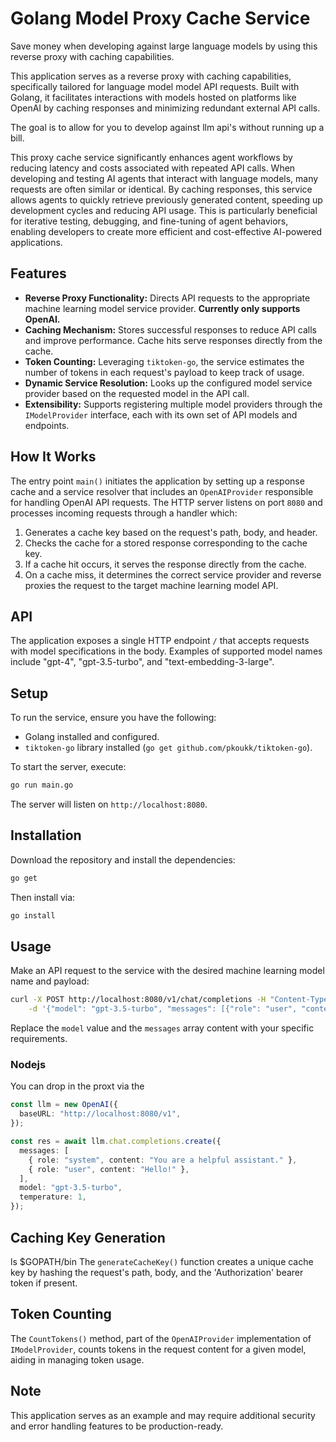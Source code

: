 # Golang Model Proxy Cache Service

Save money when developing against large language models by using this reverse proxy with caching capabilities.

This application serves as a reverse proxy with caching capabilities, specifically tailored for language model model API requests. Built with Golang, it facilitates interactions with models hosted on platforms like OpenAI by caching responses and minimizing redundant external API calls.

The goal is to allow for you to develop against llm api's without running up a bill.

This proxy cache service significantly enhances agent workflows by reducing latency and costs associated with repeated API calls. When developing and testing AI agents that interact with language models, many requests are often similar or identical. By caching responses, this service allows agents to quickly retrieve previously generated content, speeding up development cycles and reducing API usage. This is particularly beneficial for iterative testing, debugging, and fine-tuning of agent behaviors, enabling developers to create more efficient and cost-effective AI-powered applications.


## Features

- **Reverse Proxy Functionality:** Directs API requests to the appropriate machine learning model service provider. **Currently only supports OpenAI.**
- **Caching Mechanism:** Stores successful responses to reduce API calls and improve performance. Cache hits serve responses directly from the cache.
- **Token Counting:** Leveraging `tiktoken-go`, the service estimates the number of tokens in each request's payload to keep track of usage.
- **Dynamic Service Resolution:** Looks up the configured model service provider based on the requested model in the API call.
- **Extensibility:** Supports registering multiple model providers through the `IModelProvider` interface, each with its own set of API models and endpoints.

## How It Works

The entry point `main()` initiates the application by setting up a response cache and a service resolver that includes an `OpenAIProvider` responsible for handling OpenAI API requests. The HTTP server listens on port `8080` and processes incoming requests through a handler which:

1. Generates a cache key based on the request's path, body, and header.
2. Checks the cache for a stored response corresponding to the cache key.
3. If a cache hit occurs, it serves the response directly from the cache.
4. On a cache miss, it determines the correct service provider and reverse proxies the request to the target machine learning model API.

## API

The application exposes a single HTTP endpoint `/` that accepts requests with model specifications in the body. Examples of supported model names include "gpt-4", "gpt-3.5-turbo", and "text-embedding-3-large".

## Setup

To run the service, ensure you have the following:

- Golang installed and configured.
- `tiktoken-go` library installed (`go get github.com/pkoukk/tiktoken-go`).

To start the server, execute:

```sh
go run main.go
```

The server will listen on `http://localhost:8080`.

## Installation

Download the repository and install the dependencies:

```sh
go get
```

Then install via:

```sh
go install
```

## Usage

Make an API request to the service with the desired machine learning model name and payload:

```sh
curl -X POST http://localhost:8080/v1/chat/completions -H "Content-Type: application/json" \
    -d '{"model": "gpt-3.5-turbo", "messages": [{"role": "user", "content": "What is the capital of France?"}]}'
```

Replace the `model` value and the `messages` array content with your specific requirements.

### Nodejs

You can drop in the proxt via the

```typescript
const llm = new OpenAI({
  baseURL: "http://localhost:8080/v1",
});

const res = await llm.chat.completions.create({
  messages: [
    { role: "system", content: "You are a helpful assistant." },
    { role: "user", content: "Hello!" },
  ],
  model: "gpt-3.5-turbo",
  temperature: 1,
});
```

## Caching Key Generation

ls $GOPATH/bin
The `generateCacheKey()` function creates a unique cache key by hashing the request's path, body, and the 'Authorization' bearer token if present.

## Token Counting

The `CountTokens()` method, part of the `OpenAIProvider` implementation of `IModelProvider`, counts tokens in the request content for a given model, aiding in managing token usage.

## Note

This application serves as an example and may require additional security and error handling features to be production-ready.
